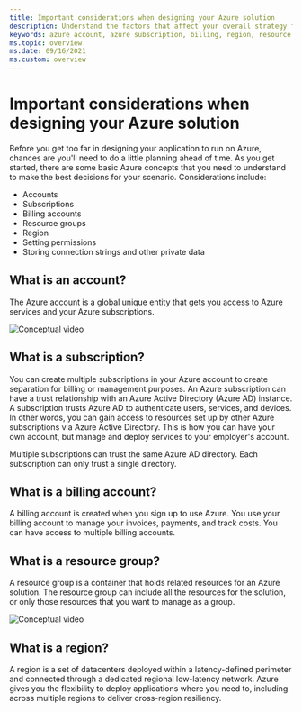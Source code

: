 ```yaml
---
title: Important considerations when designing your Azure solution
description: Understand the factors that affect your overall strategy for designing an Azure solution.
keywords: azure account, azure subscription, billing, region, resource groups
ms.topic: overview
ms.date: 09/16/2021
ms.custom: overview
---
```


# Important considerations when designing your Azure solution

Before you get too far in designing your application to run on Azure, chances are you'll need to do a little planning ahead of time.  As you get started, there are some basic Azure concepts that you need to understand to make the best decisions for your scenario.  Considerations include:

- Accounts
- Subscriptions
- Billing accounts
- Resource groups
- Region
- Setting permissions
- Storing connection strings and other private data

## What is an account?

The Azure account is a global unique entity that gets you access to Azure services and your Azure subscriptions.

![Conceptual video](https://via.placeholder.com/640x360?text=conceptual-video)

## What is a subscription?

You can create multiple subscriptions in your Azure account to create separation for billing or management purposes. An Azure subscription can have a trust relationship with an Azure Active Directory (Azure AD) instance.  A subscription trusts Azure AD to authenticate users, services, and devices.  In other words, you can gain access to resources set up by other Azure subscriptions via Azure Active Directory.  This is how you can have your own account, but manage and deploy services to your employer's account.

Multiple subscriptions can trust the same Azure AD directory. Each subscription can only trust a single directory.

## What is a billing account?

A billing account is created when you sign up to use Azure. You use your billing account to manage your invoices, payments, and track costs. You can have access to multiple billing accounts.

## What is a resource group?

A resource group is a container that holds related resources for an Azure solution. The resource group can include all the resources for the solution, or only those resources that you want to manage as a group.

![Conceptual video](https://via.placeholder.com/640x360?text=conceptual-video)

## What is a region?

A region is a set of datacenters deployed within a latency-defined perimeter and connected through a dedicated regional low-latency network. Azure gives you the flexibility to deploy applications where you need to, including across multiple regions to deliver cross-region resiliency.
